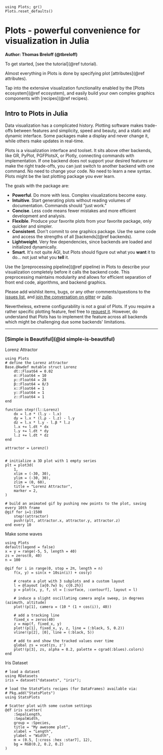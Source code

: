 ```@setup index
using Plots; gr()
Plots.reset_defaults()
```

# Plots - powerful convenience for visualization in Julia

**Author: Thomas Breloff (@tbreloff)**

To get started, [see the tutorial](@ref tutorial).

Almost everything in Plots is done by specifying plot [attributes](@ref attributes).

Tap into the extensive visualization functionality enabled by the [Plots ecosystem](@ref ecosystem), and easily build your own complex graphics components with [recipes](@ref recipes).


## Intro to Plots in Julia

Data visualization has a complicated history.  Plotting software makes trade-offs between features and simplicity, speed and beauty, and a static and dynamic interface. Some packages make a display and never change it, while others make updates in real-time.

Plots is a visualization interface and toolset. It sits above other backends, like GR, PyPlot, PGFPlotsX, or Plotly, connecting commands with implementation. If one backend does not support your desired features or make the right trade-offs, you can just switch to another backend with one command. No need to change your code. No need to learn a new syntax. Plots might be the last plotting package you ever learn.

The goals with the package are:

- **Powerful**.  Do more with less. Complex visualizations become easy.
- **Intuitive**.  Start generating plots without reading volumes of documentation. Commands should "just work."
- **Concise**.  Less code means fewer mistakes and more efficient development and analysis.
- **Flexible**.  Produce your favorite plots from your favorite package, only quicker and simpler.
- **Consistent**.  Don't commit to one graphics package. Use the same code and access the strengths of all [backends](@ref backends).
- **Lightweight**.  Very few dependencies, since backends are loaded and initialized dynamically.
- **Smart**.  It's not quite AGI, but Plots should figure out what you **want** it to do... not just what you **tell** it.


Use the [preprocessing pipeline](@ref pipeline) in Plots to describe your visualization completely before it calls the backend code.  This preprocessing maintains modularity and allows for efficient separation of front end code, algorithms, and backend graphics.

Please add wishlist items, bugs, or any other comments/questions to the [issues list](https://github.com/tbreloff/Plots.jl/issues), and [join the conversation on gitter](https://gitter.im/tbreloff/Plots.jl) or [zulip](https://julialang.zulipchat.com/#narrow/stream/236493-plots).

Nevertheless, extreme configurability is not a goal of Plots. If you require a rather specific plotting feature, feel free to [request it](https://github.com/JuliaPlots/Plots.jl/issues?q=is%3Aissue+is%3Aopen+label%3Aextension). However, do understand that Plots has to implement the feature across all backends which might be challenging due some backends' limitations. 

---

### [Simple is Beautiful](@id simple-is-beautiful)

Lorenz Attractor

```@example index
using Plots
# define the Lorenz attractor
Base.@kwdef mutable struct Lorenz
    dt::Float64 = 0.02
    σ::Float64 = 10
    ρ::Float64 = 28
    β::Float64 = 8/3
    x::Float64 = 1
    y::Float64 = 1
    z::Float64 = 1
end

function step!(l::Lorenz)
    dx = l.σ * (l.y - l.x)
    dy = l.x * (l.ρ - l.z) - l.y
    dz = l.x * l.y - l.β * l.z
    l.x += l.dt * dx
    l.y += l.dt * dy
    l.z += l.dt * dz
end

attractor = Lorenz()


# initialize a 3D plot with 1 empty series
plt = plot3d(
    1,
    xlim = (-30, 30),
    ylim = (-30, 30),
    zlim = (0, 60),
    title = "Lorenz Attractor",
    marker = 2,
)

# build an animated gif by pushing new points to the plot, saving every 10th frame
@gif for i=1:1500
    step!(attractor)
    push!(plt, attractor.x, attractor.y, attractor.z)
end every 10
```

Make some waves

```@example index
using Plots
default(legend = false)
x = y = range(-5, 5, length = 40)
zs = zeros(0, 40)
n = 100

@gif for i in range(0, stop = 2π, length = n)
    f(x, y) = sin(x + 10sin(i)) + cos(y)

    # create a plot with 3 subplots and a custom layout
    l = @layout [a{0.7w} b; c{0.2h}]
    p = plot(x, y, f, st = [:surface, :contourf], layout = l)

    # induce a slight oscillating camera angle sweep, in degrees (azimuth, altitude)
    plot!(p[1], camera = (10 * (1 + cos(i)), 40))

    # add a tracking line
    fixed_x = zeros(40)
    z = map(f, fixed_x, y)
    plot!(p[1], fixed_x, y, z, line = (:black, 5, 0.2))
    vline!(p[2], [0], line = (:black, 5))

    # add to and show the tracked values over time
    global zs = vcat(zs, z')
    plot!(p[3], zs, alpha = 0.2, palette = cgrad(:blues).colors)
end
```


Iris Dataset

```@example index
# load a dataset
using RDatasets
iris = dataset("datasets", "iris");

# load the StatsPlots recipes (for DataFrames) available via:
# Pkg.add("StatsPlots")
using StatsPlots

# Scatter plot with some custom settings
@df iris scatter(
    :SepalLength,
    :SepalWidth,
    group = :Species,
    title = "My awesome plot",
    xlabel = "Length",
    ylabel = "Width",
    m = (0.5, [:cross :hex :star7], 12),
    bg = RGB(0.2, 0.2, 0.2)
)
```
